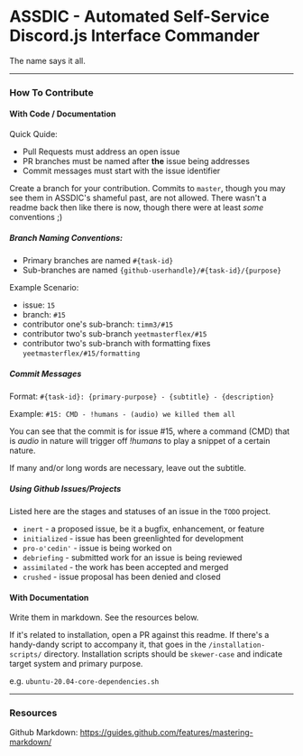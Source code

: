 # ASSDIC - Automated Self-Service Discord.js Interface Commander

The name says it all.

---

### How To Contribute

#### With Code / Documentation

Quick Quide:
* Pull Requests must address an open issue
* PR branches must be named after **the** issue being addresses
* Commit messages must start with the issue identifier

Create a branch for your contribution.
Commits to `master`, though you may see them in ASSDIC's shameful past, are not allowed.
There wasn't a readme back then like there is now, though there were at least _some_ conventions ;)

##### Branch Naming Conventions:
- Primary branches are named `#{task-id}`
- Sub-branches are named `{github-userhandle}/#{task-id}/{purpose}`

Example Scenario:
* issue: `15`
* branch: `#15`
* contributor one's sub-branch: `timm3/#15`
* contributor two's sub-branch `yeetmasterflex/#15`
* contributor two's sub-branch with formatting fixes `yeetmasterflex/#15/formatting`


##### Commit Messages

Format: `#{task-id}: {primary-purpose} - {subtitle} - {description}`

Example: `#15: CMD - !humans - (audio) we killed them all`

You can see that the commit is for issue #15, where a command (CMD) that is _audio_ in nature will trigger off _!humans_ to play a snippet of a certain nature. 

If many and/or long words are necessary, leave out the subtitle.


##### Using Github Issues/Projects
Listed here are the stages and statuses of an issue in the `TODO` project.
* `inert` - a proposed issue, be it a bugfix, enhancement, or feature
* `initialized` - issue has been greenlighted for development
* `pro-o'cedin'` - issue is being worked on
* `debriefing` - submitted work for an issue is being reviewed
* `assimilated` - the work has been accepted and merged
* `crushed` - issue proposal has been denied and closed


#### With Documentation

Write them in markdown. See the resources below.

If it's related to installation, open a PR against this readme.
If there's a handy-dandy script to accompany it, that goes in the `/installation-scripts/` directory.
Installation scripts should be `skewer-case` and indicate target system and primary purpose.

e.g. `ubuntu-20.04-core-dependencies.sh`


---
### Resources

Github Markdown: https://guides.github.com/features/mastering-markdown/
